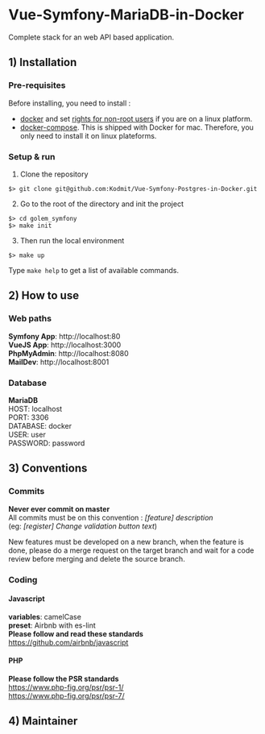 # Vue-Symfony-MariaDB-in-Docker
Complete stack for an web API based application.

## 1) Installation

### Pre-requisites

Before installing, you need to install :
- [docker](https://docs.docker.com/install/) and set [rights for non-root users](https://docs.docker.com/install/linux/linux-postinstall/) if you are on a linux platform.
- [docker-compose](https://docs.docker.com/compose/install/). This is shipped with Docker for mac. Therefore, you only need to install it on linux plateforms.

### Setup & run

1. Clone the repository
```shell script
$> git clone git@github.com:Kodmit/Vue-Symfony-Postgres-in-Docker.git
```

2. Go to the root of the directory and init the project
```shell script
$> cd golem_symfony
$> make init
```

3. Then run the local environment
```shell script
$> make up
```

Type `make help` to get a list of available commands.

## 2) How to use

### Web paths

**Symfony App**: http://localhost:80  
**VueJS App**: http://localhost:3000  
**PhpMyAdmin**: http://localhost:8080  
**MailDev**: http://localhost:8001  

### Database
**MariaDB**  
HOST: localhost  
PORT: 3306   
DATABASE: docker  
USER: user  
PASSWORD: password  

## 3) Conventions

### Commits
**Never ever commit on master**  
All commits must be on this convention : _\[feature\] description_  
(eg: _\[register\] Change validation button text_)  

New features must be developed on a new branch, when the feature is done, please do a merge request on the target branch
and wait for a code review before merging and delete the source branch.

### Coding
#### Javascript
**variables**: camelCase  
**preset**: Airbnb with es-lint  
**Please follow and read these standards**  
https://github.com/airbnb/javascript

#### PHP
**Please follow the PSR standards**  
https://www.php-fig.org/psr/psr-1/  
https://www.php-fig.org/psr/psr-7/

## 4) Maintainer
